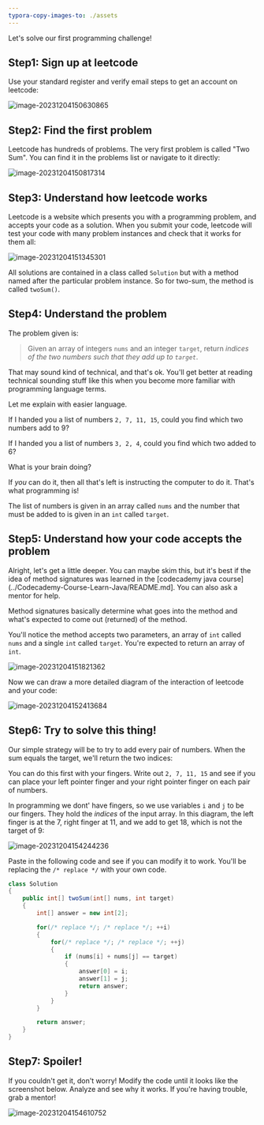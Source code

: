 ```yaml
---
typora-copy-images-to: ./assets
---
```


Let's solve our first programming challenge!

## Step1: Sign up at leetcode

Use your standard register and verify email steps to get an account on leetcode:

![image-20231204150630865](/Users/andrewl/repos/voltage/Software-Projects-Beginner/Leetcode-2Sum-Easy/assets/image-20231204150630865.png)

## Step2: Find the first problem

Leetcode has hundreds of problems. The very first problem is called "Two Sum". You can find it in the problems list or navigate to it directly:

![image-20231204150817314](/Users/andrewl/repos/voltage/Software-Projects-Beginner/Leetcode-2Sum-Easy/assets/image-20231204150817314.png)

## Step3: Understand how leetcode works

Leetcode is a website which presents you with a programming problem, and accepts your code as a solution. When you submit your code, leetcode will test your code with many problem instances and check that it works for them all:

![image-20231204151345301](/Users/andrewl/repos/voltage/Software-Projects-Beginner/Leetcode-2Sum-Easy/assets/image-20231204151345301.png)

All solutions are contained in a class called `Solution` but with a method named after the particular problem instance. So for two-sum, the method is called `twoSum()`.

## Step4: Understand the problem

The problem given is:

> Given an array of integers `nums` and an integer `target`, return *indices of the two numbers such that they add up to `target`*.

That may sound kind of technical, and that's ok. You'll get better at reading technical sounding stuff like this when you become more familiar with programming language terms.

Let me explain with easier language.

If I handed you a list of numbers `2, 7, 11, 15`, could you find which two numbers add to 9?

If I handed you a list of numbers `3, 2, 4`, could you find which two added to 6?

What is your brain doing?

If _you_ can do it, then all that's left is instructing the computer to do it. That's what programming is!

The list of numbers is given in an array called `nums` and the number that must be added to is given in an `int` called `target`.

## Step5: Understand how your code accepts the problem

Alright, let's get a little deeper. You can maybe skim this, but it's best if the idea of method signatures was learned in the [codecademy java course](../Codecademy-Course-Learn-Java/README.md]. You can also ask a mentor for help.

Method signatures basically determine what goes into the method and what's expected to come out (returned) of the method.

You'll notice the method accepts two parameters, an array of `int` called `nums` and a single `int` called `target`. You're expected to return an array of `int`.

![image-20231204151821362](/Users/andrewl/repos/voltage/Software-Projects-Beginner/Leetcode-2Sum-Easy/assets/image-20231204151821362.png)

Now we can draw a more detailed diagram of the interaction of leetcode and your code:

![image-20231204152413684](/Users/andrewl/repos/voltage/Software-Projects-Beginner/Leetcode-2Sum-Easy/assets/image-20231204152413684.png)

## Step6: Try to solve this thing!

Our simple strategy will be to try to add every pair of numbers. When the sum equals the target, we'll return the two indices:

You can do this first with your fingers. Write out `2, 7, 11, 15` and see if you can place your left pointer finger and your right pointer finger on each pair of numbers.

In programming we dont' have fingers, so we use variables `i` and `j` to be our fingers. They hold the _indices_ of the input array. In this diagram, the left finger is at the 7, right finger at 11, and we add to get 18, which is not the target of 9:

![image-20231204154244236](/Users/andrewl/repos/voltage/Software-Projects-Beginner/Leetcode-2Sum-Easy/assets/image-20231204154244236.png)

Paste in the following code and see if you can modify it to work. You'll be replacing the `/* replace */` with your own code.

```java
class Solution
{
    public int[] twoSum(int[] nums, int target)
    {
        int[] answer = new int[2];

        for(/* replace */; /* replace */; ++i)
        {
            for(/* replace */; /* replace */; ++j)
            {
                if (nums[i] + nums[j] == target)
                {   
                    answer[0] = i;
                    answer[1] = j;
                    return answer;
                }
            }
        }

        return answer;
    }
}
```

## Step7: Spoiler!

If you couldn't get it, don't worry! Modify the code until it looks like the screenshot below. Analyze and see why it works. If you're having trouble, grab a mentor!

![image-20231204154610752](/Users/andrewl/repos/voltage/Software-Projects-Beginner/Leetcode-2Sum-Easy/assets/image-20231204154610752.png)

